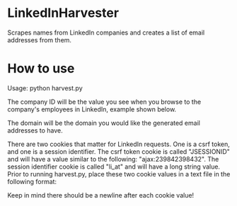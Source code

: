 # LinkedInHarvester
Scrapes names from LinkedIn companies and creates a list of email addresses from them.


# How to use
Usage: python harvest.py <COMPANY ID> <DOMAIN> <COOKIE FILE>
  
 The company ID will be the value you see when you browse to the company's employees in LinkedIn, example shown below.
 
 The domain will be the domain you would like the generated email addresses to have.
 
 There are two cookies that matter for LinkedIn requests. One is a csrf token, and one is a session identifier. 
  The csrf token cookie is called "JSESSIONID" and will have a value similar to the following: "ajax:239842398432".
  The session identifier cookie is called "li_at" and will have a long string value. 
  Prior to running harvest.py, place these two cookie values in a text file in the following format:
    
    
  Keep in mind there should be a newline after each cookie value!
      
  
